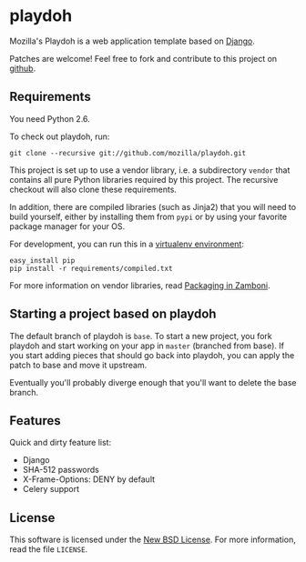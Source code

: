 playdoh
=======

Mozilla's Playdoh is a web application template based on [Django][django].

Patches are welcome! Feel free to fork and contribute to this project on
[github][gh-playdoh].

[django]: http://www.djangoproject.com/
[gh-playdoh]: https://github.com/mozilla/playdoh


Requirements
------------
You need Python 2.6.

To check out playdoh, run:

    git clone --recursive git://github.com/mozilla/playdoh.git

This project is set up to use a vendor library, i.e. a subdirectory ``vendor``
that contains all pure Python libraries required by this project. The recursive
checkout will also clone these requirements.

In addition, there are compiled libraries (such as Jinja2) that you will need
to build yourself, either by installing them from ``pypi`` or by using your
favorite package manager for your OS.

For development, you can run this in a [virtualenv environment][virtualenv]:

    easy_install pip
    pip install -r requirements/compiled.txt

For more information on vendor libraries, read [Packaging in Zamboni][packaging].

[packaging]: http://jbalogh.github.com/zamboni/topics/packages/
[virtualenv]: http://pypi.python.org/pypi/virtualenv


Starting a project based on playdoh
-----------------------------------
The default branch of playdoh is ``base``. To start a new project, you fork
playdoh and start working on your app in ``master`` (branched from base). If
you start adding pieces that should go back into playdoh, you can apply the
patch to base and move it upstream.

Eventually you'll probably diverge enough that you'll want to delete the base
branch.


Features
--------
Quick and dirty feature list:

* Django
* SHA-512 passwords
* X-Frame-Options: DENY by default
* Celery support


License
-------
This software is licensed under the [New BSD License][BSD]. For more
information, read the file ``LICENSE``.

[BSD]: http://creativecommons.org/licenses/BSD/

